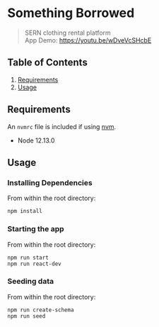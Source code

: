 # Something Borrowed

> SERN clothing rental platform <br />
> App Demo: https://youtu.be/wDveVcSHcbE

## Table of Contents

1. [Requirements](#requirements)
2. [Usage](#Usage)

## Requirements

An `nvmrc` file is included if using [nvm](https://github.com/creationix/nvm).

- Node 12.13.0


## Usage

### Installing Dependencies

From within the root directory:

```
npm install
```

### Starting the app

From within the root directory:

```
npm run start
npm run react-dev
```

### Seeding data

From within the root directory:

```
npm run create-schema
npm run seed
```


